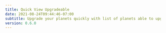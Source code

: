 ```yaml
---
title: Quick View Upgradeable
date: 2021-08-24T09:44:46-07:00
subtitle: Upgrade your planets quickly with list of planets able to upgrade!
version: 0.6.0
---
```

